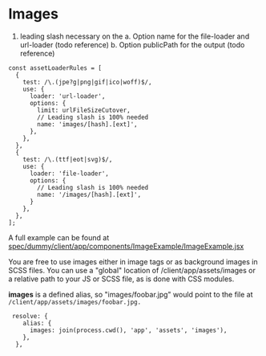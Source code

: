 # Images

1. leading slash necessary on the 
   a. Option name for the file-loader and url-loader (todo reference)
   b. Option publicPath for the output (todo reference) 





```
const assetLoaderRules = [
  {
    test: /\.(jpe?g|png|gif|ico|woff)$/,
    use: {
      loader: 'url-loader',
      options: {
        limit: urlFileSizeCutover,
        // Leading slash is 100% needed
        name: 'images/[hash].[ext]',
      },
    },
  },
  {
    test: /\.(ttf|eot|svg)$/,
    use: {
      loader: 'file-loader',
      options: {
        // Leading slash is 100% needed
        name: '/images/[hash].[ext]',
      }
    },
  },
];

```





A full example can be found at [spec/dummy/client/app/components/ImageExample/ImageExample.jsx](../../spec/dummy/client/app/components/ImageExample/ImageExample.jsx)

You are free to use images either in image tags or as background images in SCSS files. You can 
use a "global" location of /client/app/assets/images or a relative path to your JS or SCSS file, as
is done with CSS modules.

**images** is a defined alias, so "images/foobar.jpg" would point to the file at 
`/client/app/assets/images/foobar.jpg.`

```
 resolve: {
    alias: {
      images: join(process.cwd(), 'app', 'assets', 'images'),
    },
  },
```

